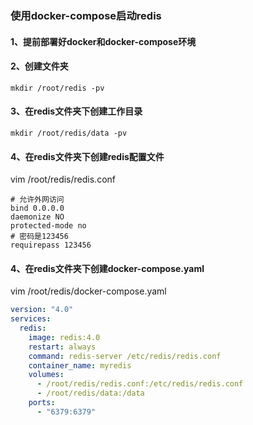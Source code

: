 ### 使用docker-compose启动redis
#### 1、提前部署好docker和docker-compose环境
#### 2、创建文件夹
```shell script
mkdir /root/redis -pv
```
#### 3、在redis文件夹下创建工作目录
```shell script
mkdir /root/redis/data -pv
```
#### 4、在redis文件夹下创建redis配置文件
vim /root/redis/redis.conf
```shell script
# 允许外网访问
bind 0.0.0.0
daemonize NO
protected-mode no
# 密码是123456
requirepass 123456
```
#### 4、在redis文件夹下创建docker-compose.yaml
vim /root/redis/docker-compose.yaml
```yaml
version: "4.0"
services:
  redis:
    image: redis:4.0
    restart: always
    command: redis-server /etc/redis/redis.conf
    container_name: myredis
    volumes:
      - /root/redis/redis.conf:/etc/redis/redis.conf
      - /root/redis/data:/data
    ports:
      - "6379:6379"
```